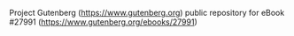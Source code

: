 Project Gutenberg (https://www.gutenberg.org) public repository for eBook #27991 (https://www.gutenberg.org/ebooks/27991)
